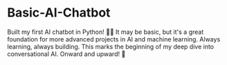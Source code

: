 # Basic-AI-Chatbot
Built my first AI chatbot in Python! 🧠💬 It may be basic, but it's a great foundation for more advanced projects in AI and machine learning. Always learning, always building.  This marks the beginning of my deep dive into conversational AI. Onward and upward! 🚀
